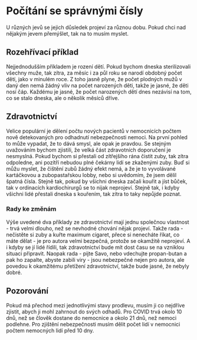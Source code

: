 # Počítání se správnými čísly

U různých jevů se jejich důsledek projeví za různou dobu. Pokud chci nad nějakým jevem přemýšlet, tak na to musím myslet.

## Rozehřívací příklad

Nejjednodušším příkladem je rození dětí. Pokud bychom dneska sterilizovali všechny muže, tak zítra, za měsíc i za půl roku se narodí obdobný počet dětí, jako v minulém roce. Z toho jasně plyne, že počet plodných mužů v daný den nemá žádný vliv na počet narozených děti, takže je jasné, že děti nosí čáp. Každému je jasné, že počet narozených dětí dnes nezávisí na tom, co se stalo dneska, ale o několik měsíců dříve.

## Zdravotnictví

Velice populární je dělení počtu nových pacientů v nemocnicích počtem nově detekovaných pro odhadnutí nebezpečnosti nemoci. Na první pohled to může vypadat, že to dává smysl, ale opak je pravdou. Se stejným uvažováním bychom zjistili, že velká část zdravotních doporučení je nesmyslná. Pokud bychom si přestali od zítřejšího rána čistit zuby, tak zítra odpoledne, ani pozítří nebudou plné čekárny lidí se zkaženými zuby. Buď si můžu myslet, že čištění zubů žádný efekt nemá, a že je to vyvolávané kartáčkovou a zubopastařskou lobby, nebo si uvědomím, že jsem dělil špatná čísla. Stejně tak, pokud by všichni dneska začali kouřit a jíst bůček, tak v ordinacích kardiochirurgů se to nijak neprojeví. Stejně tak, i kdyby všichni lidé přestali dneska s kouřením, tak zítra to taky nepůjde poznat.

### Rady ke změnám

Výše uvedené dva příklady ze zdravotnictví mají jednu společnou vlastnost - trvá velmi dlouho, než se nevhodné chování nějak projeví. Takže rada - nečistěte si zuby a kuřte maximum cigaret, přece si nenecháte říkat, co máte dělat - je pro autora velmi bezpečná, protože se okamžitě neprojeví. A i kdyby se jí lidé řídili, tak zdravotnictví bude mít dost času se na vzniklou situaci připravit. Naopak rada - pijte Savo, nebo vdechujte propan-butan a pak ho zapalte, abyste zabili viry - jsou nebezpečné nejen pro autora, ale povedou k okamžitému přetížení zdravotnictví, takže bude jasné, že nebyly dobré.

## Pozorování

Pokud má přechod mezi jednotlivými stavy prodlevu, musím ji co nejdříve zjistit, abych ji mohl zahrnout do svých odhadů. Pro COVID trvá okolo 10 dnů, než se člověk dostane do nemocnice a okolo 21 dnů, než nemoci podlehne. Pro zjištění nebezpečnosti musím dělit počet lidí v nemocnici počtem nemocných lidí před 10 dny.

